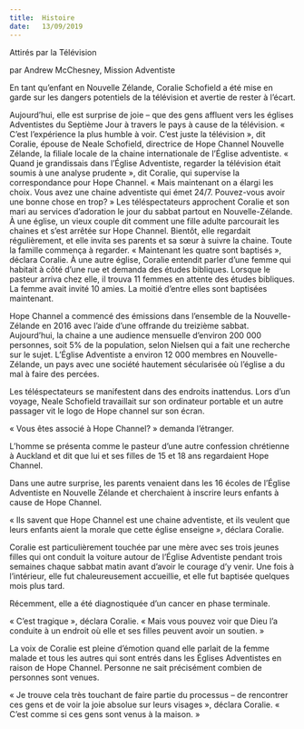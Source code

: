 ```yaml
---
title:  Histoire
date:   13/09/2019
---
```


Attirés par la Télévision

par Andrew McChesney, Mission Adventiste

En tant qu’enfant en Nouvelle Zélande, Coralie Schofield a été mise en garde sur les dangers potentiels de la télévision et avertie de rester à l’écart.

Aujourd’hui, elle est surprise de joie – que des gens affluent vers les églises Adventistes du Septième Jour à travers le pays à cause de la télévision. « C’est l’expérience la plus humble à voir. C’est juste la télévision », dit Coralie, épouse de Neale Schofield, directrice de Hope Channel Nouvelle Zélande, la filiale locale de la chaine internationale de l’Église adventiste. « Quand je grandissais dans l’Église Adventiste, regarder la télévision était soumis à une analyse prudente », dit Coralie, qui supervise la correspondance pour Hope Channel. « Mais maintenant on a élargi les choix. Vous avez une chaine adventiste qui émet 24/7. Pouvez-vous avoir une bonne chose en trop? » Les téléspectateurs approchent Coralie et son mari au services d’adoration le jour du sabbat partout en Nouvelle-Zélande. À une église, un vieux couple dit comment une fille adulte parcourait les chaines et s’est arrêtée sur Hope Channel. Bientôt, elle regardait régulièrement, et elle invita ses parents et sa sœur à suivre la chaine. Toute la famille commença à regarder. « Maintenant les quatre sont baptisés », déclara Coralie. À une autre église, Coralie entendit parler d’une femme qui habitait à côté d’une rue et demanda des études bibliques. Lorsque le pasteur arriva chez elle, il trouva 11 femmes en attente des études bibliques. La femme avait invité 10 amies. La moitié d’entre elles sont baptisées maintenant.

Hope Channel a commencé des émissions dans l’ensemble de la Nouvelle-Zélande en 2016 avec l’aide d’une offrande du treizième sabbat. Aujourd’hui, la chaine a une audience mensuelle d’environ 200 000 personnes, soit 5% de la population, selon Nielsen qui a fait une recherche sur le sujet. L’Église Adventiste a environ 12 000 membres en Nouvelle-Zélande, un pays avec une société hautement sécularisée où l’église a du mal à faire des percées.

Les téléspectateurs se manifestent dans des endroits inattendus. Lors d’un voyage, Neale Schofield travaillait sur son ordinateur portable et un autre passager vit le logo de Hope channel sur son écran.

« Vous êtes associé à Hope Channel? » demanda l’étranger.

L’homme se présenta comme le pasteur d’une autre confession chrétienne à Auckland et dit que lui et ses filles de 15 et 18 ans regardaient Hope Channel.

Dans une autre surprise, les parents venaient dans les 16 écoles de l’Église Adventiste en Nouvelle Zélande et cherchaient à inscrire leurs enfants à cause de Hope Channel.

« Ils savent que Hope Channel est une chaine adventiste, et ils veulent que leurs enfants aient la morale que cette église enseigne », déclara Coralie.

Coralie est particulièrement touchée par une mère avec ses trois jeunes filles qui ont conduit la voiture autour de l’Église Adventiste pendant trois semaines chaque sabbat matin avant d’avoir le courage d’y venir. Une fois à l’intérieur, elle fut chaleureusement accueillie, et elle fut baptisée quelques mois plus tard.

Récemment, elle a été diagnostiquée d’un cancer en phase terminale.

« C’est tragique », déclara Coralie. « Mais vous pouvez voir que Dieu l’a conduite à un endroit où elle et ses filles peuvent avoir un soutien. »

La voix de Coralie est pleine d’émotion quand elle parlait de la femme malade et tous les autres qui sont entrés dans les Églises Adventistes en raison de Hope Channel. Personne ne sait précisément combien de personnes sont venues.

« Je trouve cela très touchant de faire partie du processus – de rencontrer ces gens et de voir la joie absolue sur leurs visages », déclara Coralie. « C’est comme si ces gens sont venus à la maison. »